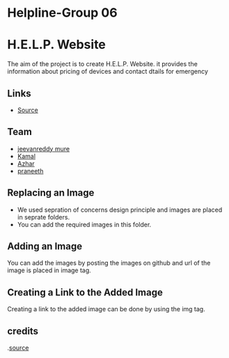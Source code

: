 # Helpline-Group 06
# H.E.L.P. Website
The aim of the project is to create H.E.L.P. Website. it provides the information about pricing of devices and contact dtails for emergency

## Links
- [Source]()

## Team
- [jeevanreddy mure](https://github.com/jeevanreddymure/)
- [Kamal](https://github.com/Kamal4195)
- [Azhar](https://github.com/AzharAlali)
- [praneeth](https://github.com/praneeth323)



## Replacing an Image
- We used sepration of concerns design principle and images are placed in seprate folders. 
- You can add the required images in this folder.


## Adding an Image 
You can add the images by posting the images on github and url of the image is placed in image tag.

## Creating a Link to the Added Image
Creating a link to the added image can be done by using the img tag.

## credits
.[source](https://github.com/Chinmayi98/help-app)
